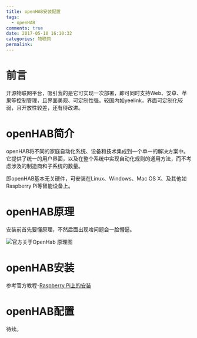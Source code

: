```yaml
---
title: openHAB安装配置
tags:
  - openHAB
comments: true
date: 2017-05-10 16:10:32
categories: 物联网
permalink:
---
```


# 前言

开源物联网平台，吸引我的是它可实现一次部署，即可同时支持Web、安卓、苹果等控制管理，且界面美观、可定制性强。较国内如yeelink，界面可定制化较弱，且开放性较差，还有待改进。

<!--more-->

# openHAB简介

openHAB将不同的家庭自动化系统、设备和技术集成到一个单一的解决方案中。它提供了统一的用户界面，以及在整个系统中实现自动化规则的通用方法，而不考虑涉及的制造商和子系统的数量。

即openHAB基本无关硬件，可安装在Linux、Windows、Mac OS X、及其他如Raspberry Pi等智能设备上。



# openHAB原理

安装前首先要懂原理，不然后面出现啥问题会一脸懵逼。

![官方关于OpenHab 原理图](https://docs.openhab.org/images/distro.png)

# openHAB安装

参考官方教程-[Raspberry Pi上的安装](https://docs.openhab.org/installation/rasppi.html)











# openHAB配置





待续。